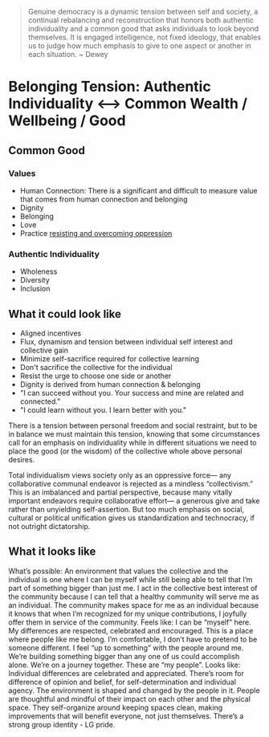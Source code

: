 > Genuine democracy is a dynamic tension between self and society, a continual rebalancing and reconstruction that honors both authentic individuality and a common good that asks individuals to look beyond themselves. It is engaged intelligence, not fixed ideology, that enables us to judge how much emphasis to give to one aspect or another in each situation. ~ Dewey

# Belonging Tension: Authentic Individuality <--> Common Wealth / Wellbeing / Good

## Common Good

### Values
- Human Connection: There is a significant and difficult to measure value that comes from human connection and belonging
- Dignity
- Belonging
- Love
- Practice [resisting and overcoming oppression](/Practices/Overcoming_Oppression.md)

### Authentic Individuality
- Wholeness
- Diversity
- Inclusion

## What it could look like

- Aligned incentives
- Flux, dynamism and tension between individual self interest and collective gain
- Minimize self-sacrifice required for collective learning
- Don't sacrifice the collective for the individual
- Resist the urge to choose one side or another
- Dignity is derived from human connection & belonging
- "I can succeed without you. Your success and mine are related and connected."
- "I could learn without you. I learn better with you."

There is a tension between personal freedom and social restraint, but to be in balance we must maintain this tension, knowing that some circumstances call for an emphasis on individuality while in different situations we need to place the good (or the wisdom) of the collective whole above personal desires.

Total individualism views society only as an oppressive force— any collaborative communal endeavor is rejected as a mindless “collectivism.” This is an imbalanced and partial perspective, because many vitally important endeavors require collaborative effort— a generous give and take rather than unyielding self-assertion. But too much emphasis on social, cultural or political unification gives us standardization and technocracy, if not outright dictatorship.


## What it looks like

What’s possible: An environment that values the collective and the individual is one where I can be myself while still being able to tell that I’m part of something bigger than just me. I act in the collective best interest of the community because I can tell that a healthy community will serve me as an individual. The community makes space for me as an individual because it knows that when I’m recognized for my unique contributions, I joyfully offer them in service of the community.
Feels like: I can be “myself” here. My differences are respected, celebrated and encouraged. This is a place where people like me belong. I’m comfortable, I don’t have to pretend to be someone different. I feel “up to something” with the people around me. We’re building something bigger than any one of us could accomplish alone. We’re on a journey together. These are “my people”.
Looks like: Individual differences are celebrated and appreciated. There’s room for difference of opinion and belief, for self-determination and individual agency. The environment is shaped and changed by the people in it. People are thoughtful and mindful of their impact on each other and the physical space. They self-organize around keeping spaces clean, making improvements that will benefit everyone, not just themselves. There’s a strong group identity - LG pride.
